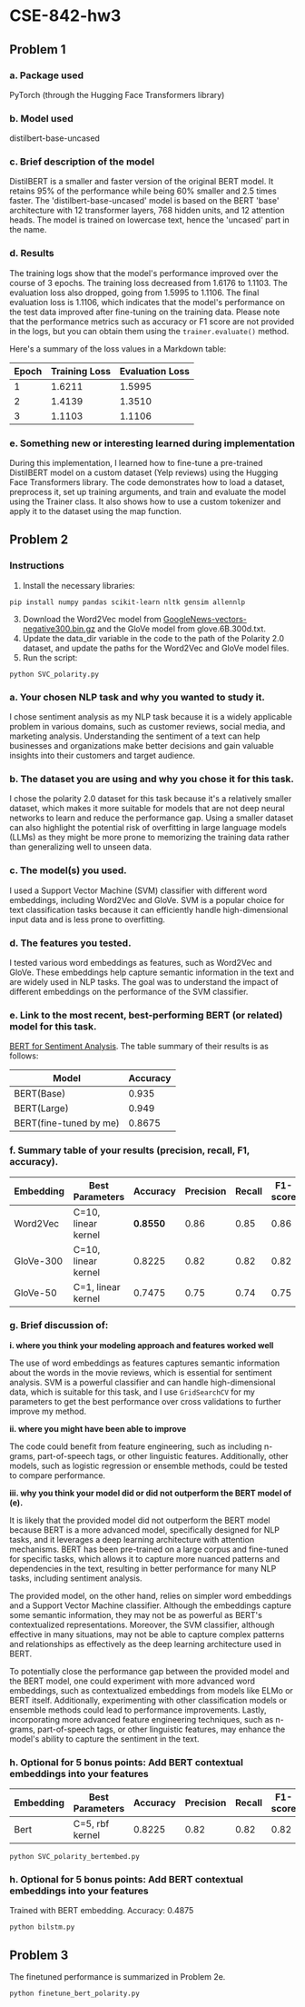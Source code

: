 # CSE-842-hw3
## Problem 1
### a. Package used

PyTorch (through the Hugging Face Transformers library)

### b. Model used

distilbert-base-uncased

### c. Brief description of the model

DistilBERT is a smaller and faster version of the original BERT model. It retains 95% of the performance while being 60% smaller and 2.5 times faster. The 'distilbert-base-uncased' model is based on the BERT 'base' architecture with 12 transformer layers, 768 hidden units, and 12 attention heads. The model is trained on lowercase text, hence the 'uncased' part in the name.

### d. Results

The training logs show that the model's performance improved over the course of 3 epochs. The training loss decreased from 1.6176 to 1.1103. The evaluation loss also dropped, going from 1.5995 to 1.1106. The final evaluation loss is 1.1106, which indicates that the model's performance on the test data improved after fine-tuning on the training data. Please note that the performance metrics such as accuracy or F1 score are not provided in the logs, but you can obtain them using the `trainer.evaluate()` method.

Here's a summary of the loss values in a Markdown table:

| Epoch | Training Loss | Evaluation Loss |
|-------|---------------|-----------------|
| 1     | 1.6211        | 1.5995          |
| 2     | 1.4139        | 1.3510          |
| 3     | 1.1103        | 1.1106          |

### e. Something new or interesting learned during implementation

During this implementation, I learned how to fine-tune a pre-trained DistilBERT model on a custom dataset (Yelp reviews) using the Hugging Face Transformers library. The code demonstrates how to load a dataset, preprocess it, set up training arguments, and train and evaluate the model using the Trainer class. It also shows how to use a custom tokenizer and apply it to the dataset using the map function.


## Problem 2

### Instructions
1. Install the necessary libraries:
```
pip install numpy pandas scikit-learn nltk gensim allennlp
```
3. Download the Word2Vec model from [GoogleNews-vectors-negative300.bin.gz](https://drive.google.com/file/d/0B7XkCwpI5KDYNlNUTTlSS21pQmM/edit?resourcekey=0-wjGZdNAUop6WykTtMip30g) and the GloVe model from glove.6B.300d.txt.
4. Update the data_dir variable in the code to the path of the Polarity 2.0 dataset, and update the paths for the Word2Vec and GloVe model files.
5. Run the script:
```
python SVC_polarity.py
```

### a. Your chosen NLP task and why you wanted to study it.
I chose sentiment analysis as my NLP task because it is a widely applicable problem in various domains, such as customer reviews, social media, and marketing analysis. Understanding the sentiment of a text can help businesses and organizations make better decisions and gain valuable insights into their customers and target audience.



### b. The dataset you are using and why you chose it for this task.
I chose the polarity 2.0 dataset for this task because it's a relatively smaller dataset, which makes it more suitable for models that are not deep neural networks to learn and reduce the performance gap. Using a smaller dataset can also highlight the potential risk of overfitting in large language models (LLMs) as they might be more prone to memorizing the training data rather than generalizing well to unseen data.

### c. The model(s) you used.
I used a Support Vector Machine (SVM) classifier with different word embeddings, including Word2Vec and GloVe. SVM is a popular choice for text classification tasks because it can efficiently handle high-dimensional input data and is less prone to overfitting.

### d. The features you tested.
I tested various word embeddings as features, such as Word2Vec and GloVe. These embeddings help capture semantic information in the text and are widely used in NLP tasks. The goal was to understand the impact of different embeddings on the performance of the SVM classifier.

### e. Link to the most recent, best-performing BERT (or related) model for this task.
[BERT for Sentiment Analysis](https://arxiv.org/pdf/1810.04805.pdf). The table summary of their results is as follows:

|Model| 	Accuracy|
|---|---|
|BERT(Base)	|0.935|
|BERT(Large)|	0.949|
|BERT(fine-tuned by me)| 0.8675 |

### f. Summary table of your results (precision, recall, F1, accuracy).
| Embedding   | Best Parameters       | Accuracy | Precision | Recall | F1-score |
|-------------|-----------------------|---------------------|-----------|--------|----------|
| Word2Vec    | C=10, linear kernel | **0.8550**              | 0.86    | 0.85 | 0.86   |
| GloVe-300   | C=10, linear kernel | 0.8225              |	0.82 |	0.82 |	0.82   |
| GloVe-50    | C=1, linear kernel | 0.7475              | 0.75    | 0.74 | 0.75   |


### g. Brief discussion of:
**i. where you think your modeling approach and features worked well**

The use of word embeddings as features captures semantic information about the words in the movie reviews, which is essential for sentiment analysis. SVM is a powerful classifier and can handle high-dimensional data, which is suitable for this task, and I use `GridSearchCV` for my parameters to get the best performance over cross validations to further improve my method.

**ii. where you might have been able to improve**

The code could benefit from feature engineering, such as including n-grams, part-of-speech tags, or other linguistic features. Additionally, other models, such as logistic regression or ensemble methods, could be tested to compare performance.

**iii. why you think your model did or did not outperform the BERT model of (e).**

It is likely that the provided model did not outperform the BERT model because BERT is a more advanced model, specifically designed for NLP tasks, and it leverages a deep learning architecture with attention mechanisms. BERT has been pre-trained on a large corpus and fine-tuned for specific tasks, which allows it to capture more nuanced patterns and dependencies in the text, resulting in better performance for many NLP tasks, including sentiment analysis.

The provided model, on the other hand, relies on simpler word embeddings and a Support Vector Machine classifier. Although the embeddings capture some semantic information, they may not be as powerful as BERT's contextualized representations. Moreover, the SVM classifier, although effective in many situations, may not be able to capture complex patterns and relationships as effectively as the deep learning architecture used in BERT.

To potentially close the performance gap between the provided model and the BERT model, one could experiment with more advanced word embeddings, such as contextualized embeddings from models like ELMo or BERT itself. Additionally, experimenting with other classification models or ensemble methods could lead to performance improvements. Lastly, incorporating more advanced feature engineering techniques, such as n-grams, part-of-speech tags, or other linguistic features, may enhance the model's ability to capture the sentiment in the text.

### h. Optional for 5 bonus points: Add BERT contextual embeddings into your features
| Embedding   | Best Parameters       | Accuracy | Precision | Recall | F1-score |
|-------------|-----------------------|---------------------|-----------|--------|----------|
| Bert    | C=5, rbf kernel | 0.8225              | 0.82    | 0.82 | 0.82   |
```
python SVC_polarity_bertembed.py
```

### h. Optional for 5 bonus points: Add BERT contextual embeddings into your features
Trained with BERT embedding. Accuracy: 0.4875
```
python bilstm.py
```

## Problem 3

The finetuned performance is summarized in Problem 2e.
```
python finetune_bert_polarity.py
```